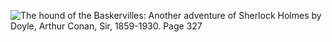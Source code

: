 ![The hound of the Baskervilles: Another adventure of Sherlock Holmes by Doyle, Arthur Conan, Sir, 1859-1930. Page 327](p.327.jpg "Mrs. Stapleton sank upon the floor.")
